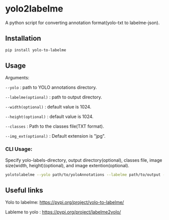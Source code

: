 # yolo2labelme

A python script for converting annotation format(yolo-txt to labelme-json).

## Installation
```bash
pip install yolo-to-labelme
```
## Usage
Arguments:

`--yolo` : path to YOLO annotations directory.

`--labelme(optional)` : path to output directory.
 
`--width(optional)` : default value is 1024.

`--height(optional)` : default value is 1024.

`--classes` : Path to the classes file(TXT format).

`--img_ext(optional)` : Default extension is "jpg".

### CLI Usage:
Specify yolo-labels-directory, output directory(optional), classes file, image size(width, height)(optional), and image extention(optional).

```bash
yolotolabelme --yolo path/to/yoloAnnotations --labelme path/to/output --classes path/to/classes-file
```

## Useful links

Yolo to labelme: https://pypi.org/project/yolo-to-labelme/

Lableme to yolo : https://pypi.org/project/labelme2yolo/
